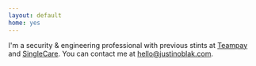 ```yaml
---
layout: default
home: yes
---
```


<p>
    I'm a security & engineering professional with previous stints at <a href="https://teampay.co">Teampay</a> and <a href="https://www.singlecare.com">SingleCare</a>. 
    You can contact me at <a href="mailto:hello@justinoblak.com">hello@justinoblak.com</a>.
</p>
